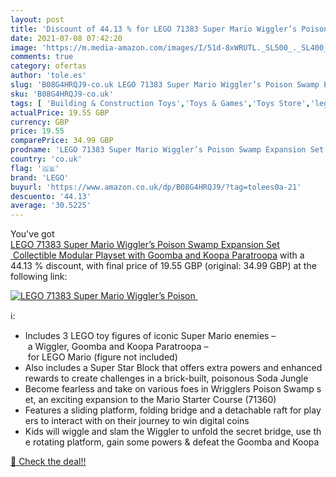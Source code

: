 ```yaml
---
layout: post
title: 'Discount of 44.13 % for LEGO 71383 Super Mario Wiggler’s Poison '
date: 2021-07-08 07:42:20
image: 'https://m.media-amazon.com/images/I/51d-8xWRUTL._SL500_._SL400_.jpg'
comments: true
category: ofertas
author: 'tole.es'
slug: 'B08G4HRQJ9-co.uk LEGO 71383 Super Mario Wiggler’s Poison Swamp Expansion...'
sku: 'B08G4HRQJ9-co.uk'
tags: [ 'Building & Construction Toys','Toys & Games','Toys Store','lego', ]
actualPrice: 19.55 GBP
currency: GBP
price: 19.55
comparePrice: 34.99 GBP
prodname: 'LEGO 71383 Super Mario Wiggler’s Poison Swamp Expansion Set  Collectible Modular Playset with Goomba and Koopa Paratroopa'
country: 'co.uk'
flag: '🇬🇧'
brand: 'LEGO'
buyurl: 'https://www.amazon.co.uk/dp/B08G4HRQJ9/?tag=tolees0a-21'
descuento: '44.13'
average: '30.5225'
---
```


You've got [LEGO 71383 Super Mario Wiggler’s Poison Swamp Expansion Set  Collectible Modular Playset with Goomba and Koopa Paratroopa](https://www.amazon.co.uk/dp/B08G4HRQJ9/?tag=tolees0a-21) with a  44.13 % discount, with final price of 19.55 GBP (original: 34.99 GBP) at the following link:

[![LEGO 71383 Super Mario Wiggler’s Poison ](https://m.media-amazon.com/images/I/51d-8xWRUTL._SL500_._SL400_.jpg)](https://www.amazon.co.uk/dp/B08G4HRQJ9/?tag=tolees0a-21)

ℹ️:

- Includes 3 LEGO toy figures of iconic Super Mario enemies – a Wiggler, Goomba and Koopa Paratroopa – for LEGO Mario (figure not included)
- Also includes a Super Star Block that offers extra powers and enhanced rewards to create challenges in a brick-built, poisonous Soda Jungle
- Become fearless and take on various foes in Wrigglers Poison Swamp set, an exciting expansion to the Mario Starter Course (71360)
- Features a sliding platform, folding bridge and a detachable raft for players to interact with on their journey to win digital coins
- Kids will wiggle and slam the Wiggler to unfold the secret bridge, use the rotating platform, gain some powers & defeat the Goomba and Koopa

[🛒 Check the deal!!](https://www.amazon.co.uk/dp/B08G4HRQJ9/?tag=tolees0a-21)
